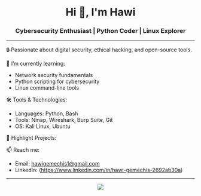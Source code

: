 <h1 align="center">Hi 👋, I'm Hawi</h1>
<h3 align="center">Cybersecurity Enthusiast | Python Coder | Linux Explorer</h3>

---

🔒 Passionate about digital security, ethical hacking, and open-source tools.

🌱 I’m currently learning:
- Network security fundamentals
- Python scripting for cybersecurity
- Linux command-line tools

🛠️ Tools & Technologies:
- Languages: Python, Bash
- Tools: Nmap, Wireshark, Burp Suite, Git
- OS: Kali Linux, Ubuntu

📂 Highlight Projects:


📫 Reach me:  
- Email: hawigemechis1@gmail.com  
- LinkedIn: (https://www.linkedin.com/in/hawi-gemechis-2692ab30a)

---

<p align="center">
  <img src="https://github-readme-stats.vercel.app/api?username=Hawi-G&show_icons=true&theme=radical" />
</p>


